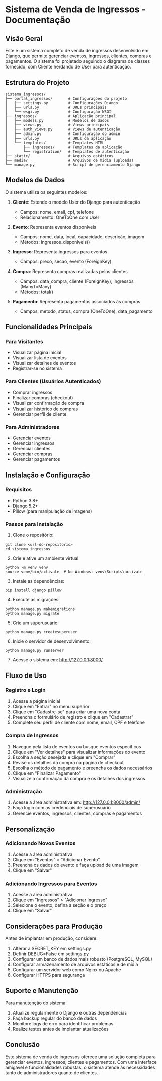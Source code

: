 # Sistema de Venda de Ingressos - Documentação

## Visão Geral

Este é um sistema completo de venda de ingressos desenvolvido em Django, que permite gerenciar eventos, ingressos, clientes, compras e pagamentos. O sistema foi projetado seguindo o diagrama de classes fornecido, com Cliente herdando de User para autenticação.

## Estrutura do Projeto

```
sistema_ingressos/
├── portal_ingressos/       # Configurações do projeto
│   ├── settings.py         # Configurações Django
│   ├── urls.py             # URLs principais
│   └── wsgi.py             # Configuração WSGI
├── ingressos/              # Aplicação principal
│   ├── models.py           # Modelos de dados
│   ├── views.py            # Views principais
│   ├── auth_views.py       # Views de autenticação
│   ├── admin.py            # Configuração do admin
│   ├── urls.py             # URLs da aplicação
│   └── templates/          # Templates HTML
│       ├── ingressos/      # Templates da aplicação
│       └── registration/   # Templates de autenticação
├── static/                 # Arquivos estáticos
├── media/                  # Arquivos de mídia (uploads)
└── manage.py               # Script de gerenciamento Django
```

## Modelos de Dados

O sistema utiliza os seguintes modelos:

1. **Cliente**: Estende o modelo User do Django para autenticação
   - Campos: nome, email, cpf, telefone
   - Relacionamento: OneToOne com User

2. **Evento**: Representa eventos disponíveis
   - Campos: nome, data, local, capacidade, descrição, imagem
   - Métodos: ingressos_disponiveis()

3. **Ingresso**: Representa ingressos para eventos
   - Campos: preco, secao, evento (ForeignKey)

4. **Compra**: Representa compras realizadas pelos clientes
   - Campos: data_compra, cliente (ForeignKey), ingressos (ManyToMany)
   - Métodos: total()

5. **Pagamento**: Representa pagamentos associados às compras
   - Campos: metodo, status, compra (OneToOne), data_pagamento

## Funcionalidades Principais

### Para Visitantes
- Visualizar página inicial
- Visualizar lista de eventos
- Visualizar detalhes de eventos
- Registrar-se no sistema

### Para Clientes (Usuários Autenticados)
- Comprar ingressos
- Finalizar compras (checkout)
- Visualizar confirmação de compra
- Visualizar histórico de compras
- Gerenciar perfil de cliente

### Para Administradores
- Gerenciar eventos
- Gerenciar ingressos
- Gerenciar clientes
- Gerenciar compras
- Gerenciar pagamentos

## Instalação e Configuração

### Requisitos
- Python 3.8+
- Django 5.2+
- Pillow (para manipulação de imagens)

### Passos para Instalação

1. Clone o repositório:
```
git clone <url-do-repositorio>
cd sistema_ingressos
```

2. Crie e ative um ambiente virtual:
```
python -m venv venv
source venv/bin/activate  # No Windows: venv\Scripts\activate
```

3. Instale as dependências:
```
pip install django pillow
```

4. Execute as migrações:
```
python manage.py makemigrations
python manage.py migrate
```

5. Crie um superusuário:
```
python manage.py createsuperuser
```

6. Inicie o servidor de desenvolvimento:
```
python manage.py runserver
```

7. Acesse o sistema em: http://127.0.0.1:8000/

## Fluxo de Uso

### Registro e Login
1. Acesse a página inicial
2. Clique em "Entrar" no menu superior
3. Clique em "Cadastre-se" para criar uma nova conta
4. Preencha o formulário de registro e clique em "Cadastrar"
5. Complete seu perfil de cliente com nome, email, CPF e telefone

### Compra de Ingressos
1. Navegue pela lista de eventos ou busque eventos específicos
2. Clique em "Ver detalhes" para visualizar informações do evento
3. Escolha a seção desejada e clique em "Comprar"
4. Revise os detalhes da compra na página de checkout
5. Escolha o método de pagamento e preencha os dados necessários
6. Clique em "Finalizar Pagamento"
7. Visualize a confirmação da compra e os detalhes dos ingressos

### Administração
1. Acesse a área administrativa em: http://127.0.0.1:8000/admin/
2. Faça login com as credenciais de superusuário
3. Gerencie eventos, ingressos, clientes, compras e pagamentos

## Personalização

### Adicionando Novos Eventos
1. Acesse a área administrativa
2. Clique em "Eventos" > "Adicionar Evento"
3. Preencha os dados do evento e faça upload de uma imagem
4. Clique em "Salvar"

### Adicionando Ingressos para Eventos
1. Acesse a área administrativa
2. Clique em "Ingressos" > "Adicionar Ingresso"
3. Selecione o evento, defina a seção e o preço
4. Clique em "Salvar"

## Considerações para Produção

Antes de implantar em produção, considere:

1. Alterar a SECRET_KEY em settings.py
2. Definir DEBUG=False em settings.py
3. Configurar um banco de dados mais robusto (PostgreSQL, MySQL)
4. Configurar armazenamento de arquivos estáticos e de mídia
5. Configurar um servidor web como Nginx ou Apache
6. Configurar HTTPS para segurança

## Suporte e Manutenção

Para manutenção do sistema:

1. Atualize regularmente o Django e outras dependências
2. Faça backup regular do banco de dados
3. Monitore logs de erro para identificar problemas
4. Realize testes antes de implantar atualizações

## Conclusão

Este sistema de venda de ingressos oferece uma solução completa para gerenciar eventos, ingressos, clientes e pagamentos. Com uma interface amigável e funcionalidades robustas, o sistema atende às necessidades tanto de administradores quanto de clientes.
